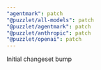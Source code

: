 ```yaml
---
"agentmark": patch
"@puzzlet/all-models": patch
"@puzzlet/agentmark": patch
"@puzzlet/anthropic": patch
"@puzzlet/openai": patch
---
```


Initial changeset bump
